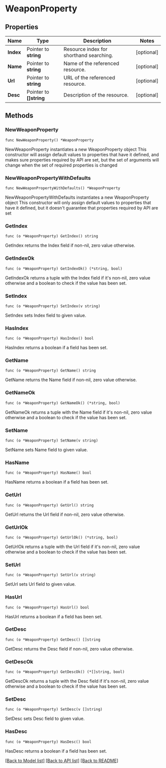 # WeaponProperty

## Properties

Name | Type | Description | Notes
------------ | ------------- | ------------- | -------------
**Index** | Pointer to **string** | Resource index for shorthand searching. | [optional] 
**Name** | Pointer to **string** | Name of the referenced resource. | [optional] 
**Url** | Pointer to **string** | URL of the referenced resource. | [optional] 
**Desc** | Pointer to **[]string** | Description of the resource. | [optional] 

## Methods

### NewWeaponProperty

`func NewWeaponProperty() *WeaponProperty`

NewWeaponProperty instantiates a new WeaponProperty object
This constructor will assign default values to properties that have it defined,
and makes sure properties required by API are set, but the set of arguments
will change when the set of required properties is changed

### NewWeaponPropertyWithDefaults

`func NewWeaponPropertyWithDefaults() *WeaponProperty`

NewWeaponPropertyWithDefaults instantiates a new WeaponProperty object
This constructor will only assign default values to properties that have it defined,
but it doesn't guarantee that properties required by API are set

### GetIndex

`func (o *WeaponProperty) GetIndex() string`

GetIndex returns the Index field if non-nil, zero value otherwise.

### GetIndexOk

`func (o *WeaponProperty) GetIndexOk() (*string, bool)`

GetIndexOk returns a tuple with the Index field if it's non-nil, zero value otherwise
and a boolean to check if the value has been set.

### SetIndex

`func (o *WeaponProperty) SetIndex(v string)`

SetIndex sets Index field to given value.

### HasIndex

`func (o *WeaponProperty) HasIndex() bool`

HasIndex returns a boolean if a field has been set.

### GetName

`func (o *WeaponProperty) GetName() string`

GetName returns the Name field if non-nil, zero value otherwise.

### GetNameOk

`func (o *WeaponProperty) GetNameOk() (*string, bool)`

GetNameOk returns a tuple with the Name field if it's non-nil, zero value otherwise
and a boolean to check if the value has been set.

### SetName

`func (o *WeaponProperty) SetName(v string)`

SetName sets Name field to given value.

### HasName

`func (o *WeaponProperty) HasName() bool`

HasName returns a boolean if a field has been set.

### GetUrl

`func (o *WeaponProperty) GetUrl() string`

GetUrl returns the Url field if non-nil, zero value otherwise.

### GetUrlOk

`func (o *WeaponProperty) GetUrlOk() (*string, bool)`

GetUrlOk returns a tuple with the Url field if it's non-nil, zero value otherwise
and a boolean to check if the value has been set.

### SetUrl

`func (o *WeaponProperty) SetUrl(v string)`

SetUrl sets Url field to given value.

### HasUrl

`func (o *WeaponProperty) HasUrl() bool`

HasUrl returns a boolean if a field has been set.

### GetDesc

`func (o *WeaponProperty) GetDesc() []string`

GetDesc returns the Desc field if non-nil, zero value otherwise.

### GetDescOk

`func (o *WeaponProperty) GetDescOk() (*[]string, bool)`

GetDescOk returns a tuple with the Desc field if it's non-nil, zero value otherwise
and a boolean to check if the value has been set.

### SetDesc

`func (o *WeaponProperty) SetDesc(v []string)`

SetDesc sets Desc field to given value.

### HasDesc

`func (o *WeaponProperty) HasDesc() bool`

HasDesc returns a boolean if a field has been set.


[[Back to Model list]](../README.md#documentation-for-models) [[Back to API list]](../README.md#documentation-for-api-endpoints) [[Back to README]](../README.md)


